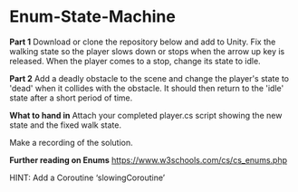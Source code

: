 # Enum-State-Machine
 
**Part 1**
Download or clone the repository below and add to Unity. Fix the walking state so the player slows down or stops when the arrow up key is released.
When the player comes to a stop, change its state to idle.  

**Part 2**
Add a deadly obstacle to the scene and change the player's state to 'dead' when it collides with the obstacle. It should then return to the 'idle' state after a short period of time.


**What to hand in**
Attach your completed player.cs script showing the new state and the fixed walk state.

Make a recording of the solution.

**Further reading on Enums**
https://www.w3schools.com/cs/cs_enums.php

HINT: Add a Coroutine ‘slowingCoroutine’





